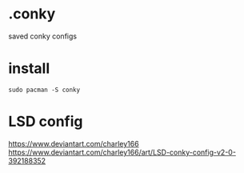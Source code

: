 # .conky
saved conky configs

# install
```sudo pacman -S conky```
# LSD config
https://www.deviantart.com/charley166 \
https://www.deviantart.com/charley166/art/LSD-conky-config-v2-0-392188352

